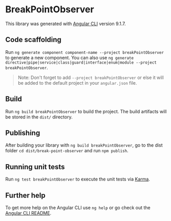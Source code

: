 # BreakPointObserver

This library was generated with [Angular CLI](https://github.com/angular/angular-cli) version 9.1.7.

## Code scaffolding

Run `ng generate component component-name --project breakPointObserver` to generate a new component. You can also use `ng generate directive|pipe|service|class|guard|interface|enum|module --project breakPointObserver`.
> Note: Don't forget to add `--project breakPointObserver` or else it will be added to the default project in your `angular.json` file. 

## Build

Run `ng build breakPointObserver` to build the project. The build artifacts will be stored in the `dist/` directory.

## Publishing

After building your library with `ng build breakPointObserver`, go to the dist folder `cd dist/break-point-observer` and run `npm publish`.

## Running unit tests

Run `ng test breakPointObserver` to execute the unit tests via [Karma](https://karma-runner.github.io).

## Further help

To get more help on the Angular CLI use `ng help` or go check out the [Angular CLI README](https://github.com/angular/angular-cli/blob/master/README.md).
